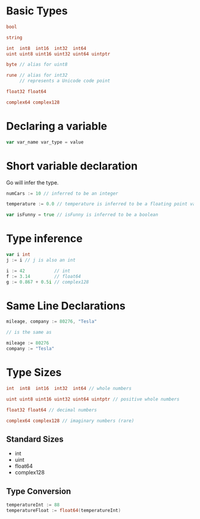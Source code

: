 # Basic Types
```go
bool

string

int  int8  int16  int32  int64
uint uint8 uint16 uint32 uint64 uintptr

byte // alias for uint8

rune // alias for int32
     // represents a Unicode code point

float32 float64

complex64 complex128
```

# Declaring a variable
```go
var var_name var_type = value
```

# Short variable declaration
Go will infer the type.

```go
numCars := 10 // inferred to be an integer

temperature := 0.0 // temperature is inferred to be a floating point value because it has a decimal point

var isFunny = true // isFunny is inferred to be a boolean
```

# Type inference
```go
var i int
j := i // j is also an int

i := 42           // int
f := 3.14         // float64
g := 0.867 + 0.5i // complex128
```

# Same Line Declarations
```go
mileage, company := 80276, "Tesla"

// is the same as

mileage := 80276
company := "Tesla"
```

# Type Sizes
```go
int  int8  int16  int32  int64 // whole numbers

uint uint8 uint16 uint32 uint64 uintptr // positive whole numbers

float32 float64 // decimal numbers

complex64 complex128 // imaginary numbers (rare)
```

## Standard Sizes
- int
- uint
- float64
- complex128

## Type Conversion
```go
temperatureInt := 88
temperatureFloat := float64(temperatureInt)
```
